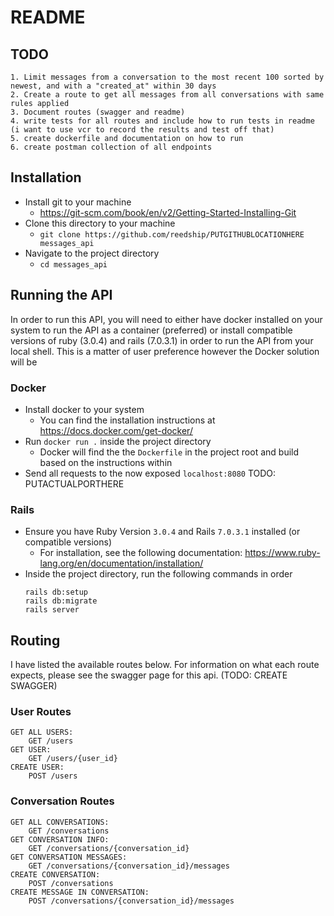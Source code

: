 # README
## TODO
	1. Limit messages from a conversation to the most recent 100 sorted by newest, and with a "created_at" within 30 days
	2. Create a route to get all messages from all conversations with same rules applied
	3. Document routes (swagger and readme)
	4. write tests for all routes and include how to run tests in readme (i want to use vcr to record the results and test off that)
	5. create dockerfile and documentation on how to run
	6. create postman collection of all endpoints

## Installation
  * Install git to your machine
	* https://git-scm.com/book/en/v2/Getting-Started-Installing-Git
  * Clone this directory to your machine
	* `git clone https://github.com/reedship/PUTGITHUBLOCATIONHERE messages_api`
  * Navigate to the project directory
	* `cd messages_api`


## Running the API
In order to run this API, you will need to either have docker installed on your system to run the API as a container (preferred) or install compatible versions of ruby (3.0.4) and rails (7.0.3.1) in order to run the API from your local shell. This is a matter of user preference however the Docker solution will be

### Docker
  * Install docker to your system
	* You can find the installation instructions at https://docs.docker.com/get-docker/
  * Run `docker run .` inside the project directory
	* Docker will find the the `Dockerfile` in the project root and build based on the instructions within
  * Send all requests to the now exposed `localhost:8080` TODO: PUTACTUALPORTHERE

### Rails
  * Ensure you have Ruby Version `3.0.4` and Rails `7.0.3.1` installed (or compatible versions)
	* For installation, see the following documentation: https://www.ruby-lang.org/en/documentation/installation/
  * Inside the project directory, run the following commands in order
	```
	rails db:setup
	rails db:migrate
	rails server
	```


## Routing
I have listed the available routes below. For information on what each route expects, please see the swagger page for this api. (TODO: CREATE SWAGGER)

### User Routes
```
GET ALL USERS:
	GET /users
GET USER:
	GET /users/{user_id}
CREATE USER:
	POST /users
```
### Conversation Routes
```
GET ALL CONVERSATIONS:
	GET /conversations
GET CONVERSATION INFO:
	GET /conversations/{conversation_id}
GET CONVERSATION MESSAGES:
	GET /conversations/{conversation_id}/messages
CREATE CONVERSATION:
	POST /conversations
CREATE MESSAGE IN CONVERSATION:
	POST /conversations/{conversation_id}/messages
```
